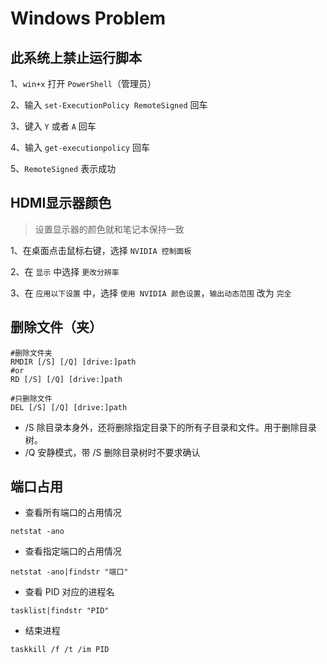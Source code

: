 # Windows Problem

## 此系统上禁止运行脚本

1、`win+x` 打开 `PowerShell`（管理员）

2、输入 `set-ExecutionPolicy RemoteSigned` 回车

3、键入 `Y` 或者 `A` 回车

4、输入 `get-executionpolicy` 回车

5、`RemoteSigned` 表示成功

## HDMI显示器颜色

> 设置显示器的颜色就和笔记本保持一致

1、在桌面点击鼠标右键，选择 `NVIDIA 控制面板`

2、在 `显示` 中选择 `更改分辨率`

3、在 `应用以下设置` 中，选择 `使用 NVIDIA 颜色设置`，`输出动态范围` 改为 `完全`

## 删除文件（夹）

```shell
#删除文件夹
RMDIR [/S] [/Q] [drive:]path
#or
RD [/S] [/Q] [drive:]path

#只删除文件
DEL [/S] [/Q] [drive:]path
```

- /S 除目录本身外，还将删除指定目录下的所有子目录和文件。用于删除目录树。
- /Q 安静模式，带 /S 删除目录树时不要求确认

## 端口占用

* 查看所有端口的占用情况

```shell
netstat -ano
```

* 查看指定端口的占用情况

```shell
netstat -ano|findstr "端口"
```

* 查看 PID 对应的进程名

```shell
tasklist|findstr "PID"
```

* 结束进程

```shell
taskkill /f /t /im PID
```

